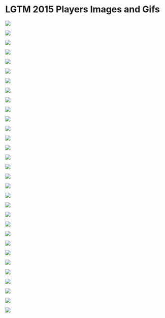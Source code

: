 # LGTM 2015 Players Images and Gifs

![](117486021-Rickie_Fowler_trofæ.jpg)

![](22_hole_win.jpg)

![](472912198.jpg)

![](7725203_G.jpg)

![](ap-players-championship-golf_72954106_209615.jpg)

![](b880722d150f2015760f6a7067003ab1.jpg)

![](champion.jpeg)

![](fowler-players.jpg)

![](fowler2_gc_segs_0.jpg)

![](fowlerfans-847-mikeehrmann.jpg)

![](fowlermain_3299226b.jpg)

![](hammer-rickie.JPG)

![](orange-trophy-rickie.jpeg)

![](pga-players-win.JPG)

![](players-champ-rickie-f.jpg)

![](rick-player.jpeg)

![](rick-trophy.jpeg)

![](rick.jpg)

![](Rickie-Fowler-051115.jpg)

![](Rickie-Fowler-1200.jpg)

![](rickie-fowler-pga-the-players-championship-final-round1.jpg)

![](Rickie-Fowler-with-trophy-jpg.jpg)

![](Rickie-Fowler.jpg)

![](rickie-players.jpeg)

![](rickie_17_birdies.gif)

![](tee-shot-17.jpeg)

![](trophy-rickie-players.jpg)

![](trophy-stare.jpeg)

![](tumblr_no5tmiH2Q91qj16vwo1_1280.jpg)

![](usa-today-8559769.0.jpg)

![](winniing-putt.jpg)
